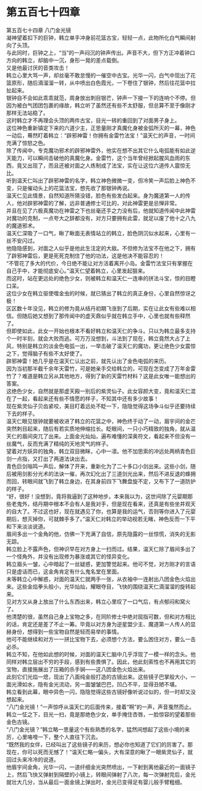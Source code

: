 # 第五百七十四章

第五百七十四章 八门金光镜\
凝神望着扣下的巨钟，韩立单手冲身前花篮古宝，轻轻一点，此物所化白气瞬间射向了头顶。\
与此同时，巨钟之上，“当”的一声闷沉的钟声传出。声音不大，但下方正冲着钟口方向的韩立，却脑中一沉，身形一晃的差点载倒。\
又是他最讨厌的音类攻击！\
韩立心里大骂一声，却丝毫不敢怠慢的一催空中古宝。光华一闪，白气中现出了花篮原形，随后滴溜溜一转，从中喷出白色霞光，一下卷住了银钟，然后往花篮中拉扯起来。\
银钟自不会如此乖乖就范，周身放出刺目银芒，钟声一下接一下的连响个不停。但因为被白气团团包裹的缘故，韩立听了虽然还有些不太舒服，但总算不至于像刚才那样无法站稳了。\
这时韩立才不再理会头顶的两件古宝，目光一转的重回到了对面男子身上。\
这位神色重新镇定下来的六道少主，正思量刚才真魔化身被金弧所灭的一幕，神色一动后，蓦然盯着韩立：“辟邪神雷！你拥有金雷竹法宝！”温天仁的声音，一时间充满了惊怒之色。\
除了传闻中，专克魔功邪术的辟邪神雷外，他实在想不出其它什么电弧能有如此逆天能力，可以瞬间击破他的真魔化身。金雷竹，这个当年曾经掀起腥风血雨的东西，竟又出现了，而且还被对面之人炼制成了法宝，实在让这位六道传人震惊无比。\
听到温天仁叫出了辟邪神雷的名字，韩立神色微微一变，但冷笑一声后脸上神色不变，只是催动头上的花篮法宝，想先收了那银钟再说。\
温天仁见此情景，自然知道所猜没错，脸色有些发白起来。身为魔道第一人的传人，他对辟邪神雷的了解，远非普通修士可比的，对此神雷更是忌惮非常。\
并且在见了六极真魔功在神雷之下也丝毫还手之力没有后，他就知道传闻中此神雷对魔功的克制，一点夸大之辞都没有，对方只要拥有此雷，就足以废了他十之八九的魔道邪术。\
温天仁深吸了一口气，瞅了瞅面无表情站立的韩立，脸色阴沉似水起来，心里有一丝不安闪过。\
他隐隐感到，对面之人似乎是他此生注定的大敌。不但修为法宝不在他之下，拥有了辟邪神雷后，更是死死克制住了他的功法，这是他决不能容忍的！\
“不管花了多大的代价，今日绝不能让对方活着离开小岛。金雷竹法宝只有掌握在自己手中，才能彻底安心。”温天仁望着韩立，心里发起狠来。\
而这时，站在更远处的绝色少女，则被韩立和温天仁一连串的拼法斗宝，惊的目瞪口呆。\
这位少女在韩立驱使噬金虫的时候，就已猜出了韩立的真正身份，心里自然惊讶之极！\
区区数十年没见，韩立的修为竟从结丹初期飞涨到了后期，实在让此女有些难以相信。但随后她又想到了那传闻中的虚天鼎似乎就在韩立手中，心里也就有些释然了。\
但即使如此，此女一开始也根本不看好韩立和温天仁的争斗。只以为韩立最多支持个一时半刻，就会大败而逃。可万万没想到，斗法到了现在，韩立竟然大占了上风，特别是韩立的淡金色电弧一出，一举击破了温天仁的魔功，更让绝色少女震惊之下，觉得脑子有些不太好使了。\
辟邪神雷！她几乎是在温天仁认出之前，就先认出了金色电弧的来历。\
因为当初那半截千余年天雷竹，可是她亲手交给韩立的，可现在怎变成了万年金雷竹了？难道是韩立另从其他地方，得到了新的天雷竹材料？这是此女唯一能想出的答案。\
这绝色少女，自然就是那虚天殿一别后的紫灵仙子。此女容颜大变，竟和温天仁混在了一起，看起来还有些不情愿的样子，不知其中还有多少故事！\
现在紫灵仙子贝齿紧咬，美目盯着远处不眨一下，隐隐觉得这场争斗似乎还要持续下去的样子。\
温天仁眼见银钟就要被收进了韩立的花篮之中，神色终于动了一动，眉宇间的金芒突然刺目起来，随后有若实质地伸缩拉长。眨眼间，一只小巧精致的独角，就从温天仁的眉间突兀了出来。上面金光灿灿，遍布难懂的深奥符文，看起来不但没有一丝魔气，反而充满了精纯的天地灵气的样子。\
望着对方妖异的独角，韩立双目微眯，心中一凛。他不加思索的冲远处两柄青色巨剑一点指，又打出了两道法诀出去。\
青色巨剑嗡鸣一声后，解体了开来，重新化为了二十多口小剑出来。这些小剑，随后被用剑影分光术的法诀一催，再次幻化出了三道剑光出来，然后不进反退的蜂拥而回，转眼间就飞到了韩立身边，在其身前四下飞舞盘旋不定，又布下了一道防护的样子。\
“好，很好！没想到，竟将我逼到了这种地步。本来我以为，这世间除了元婴期那些老鬼外，结丹期中根本不会有人是我对手，但是现在看来，还真是有些坐井观天的自大了。不过这也好，现在就遇见了你，也算是我的运气，否则等你进入了元婴期后，想灭掉你，可就棘手多了。”温天仁对韩立的举动视若无睹，神色反而一下平和下来淡淡说道。\
眉间多出一个金角的他，仿佛一下充满了自信，原先隐露的一丝惊慌，消失的无影无踪。\
韩立脸上不露声色，但神识早在对方身上一扫而过。结果，温天仁除了眉间多出了一个怪角外，并没有出现修为暴涨或其它的怪异变化。\
韩立眉头一皱，心中暗起了一丝疑惑，更加警觉起来。他可不觉，对方刚才的言语只是虚话而已，这金角肯定有什么鬼名堂在里面。\
未等韩立心中解惑，对面的温天仁就两手一张，从衣袖中一连射出八团金色火焰出来。这些金焰拳头般小，光华灿灿，耀眼夺目，飞快的围绕温天仁滴溜溜的旋转起来。\
见对方又从身上放出了什么东西出来，韩立心里叹了一口气后，有点郁闷和窝火了。\
他清楚的很，虽然自己身上宝物之多，在同阶修士中绝对屈指可数，但和对方相比的话，肯定还是差了不止一筹。毕竟以对方身为逆星盟少主、魔道第一人传人的显赫身份，想得到一些宝物自然是轻而易举的事情。\
他可不能继续和对方一一拼比宝物下去，必须想个方法，要么困住对方，要么一击必杀。\
韩立不知，在他如此想的时候，对面的温天仁脑中几乎浮现了一模一样的念头。他同样对韩立层出不穷的手段，感到有些畏惧了。因此，他此刻索性也不再用其它的宝物，直接施展出了压箱的杀手锏——这八团金色火焰出来。\
此刻它们光焰一熄，现出了八面纯金般打造的古镜出来。这些镜子巴掌般大小，一面光滑如水，隐有金光流动，另一面皱皱巴巴，凹凸不平，显得丑陋不堪。\
韩立看到此幕，眼中异色一闪，隐隐觉得这些古镜好像听说过似的，但一时却又没想起来。\
“八门金光镜！”一声惊呼从温天仁的后面传来，接着“啊”的一声，声音戛然而止。\
韩立一怔之下，目光一扫，竟是那绝色少女，单手掩住杏唇，一脸惊容的望着那些金色古镜。\
“八门金光镜？”韩立略一思量这个有些熟悉的名字，猛然间想起了这些小境的来厉，心里咯噔一下，整个人直往下沉去。\
“既然我的女伴，已经叫出了这些镜子的来历，想必你也知道了它们的厉害了。那现在，你可以死而无憾了！”温天仁略一偏头，大有深意的瞅了一眼紫灵仙子，就回过头来冷冷的说道。\
他眉宇间金角，光华一闪，一道纤细金光突然喷出，一下射到离他最近的一面镜子上，然后飞快又弹射到隔壁的小镜上，转眼间弹射了八次，每一次弹射完后，金光就壮大几分，当从最后一面金镜上弹出时，金光已变得足有婴儿般手臂粗细。
